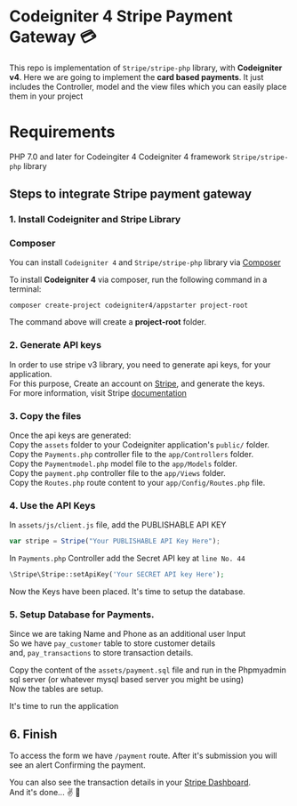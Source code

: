 # Codeigniter 4 Stripe Payment Gateway :credit_card:

This repo is implementation of `Stripe/stripe-php` library, with **Codeigniter v4**. Here we are going to implement the **card based payments**. It just includes the Controller, model and the view files which you can easily place them in your project

# Requirements

PHP 7.0 and later for Codeingiter 4
Codeigniter 4 framework
`Stripe/stripe-php` library

## Steps to integrate Stripe payment gateway

### 1. Install Codeigniter and Stripe Library

### Composer

You can install `Codeigniter 4` and `Stripe/stripe-php` library via [Composer](https://getcomposer.org)

To install **Codeigniter 4** via composer, run the following command in a terminal:

`composer create-project codeigniter4/appstarter project-root`

The command above will create a **project-root** folder.

### 2. Generate API keys

In order to use stripe v3 library, you need to generate api keys, for your application.  
For this purpose, Create an account on [Stripe](https://stripe.com), and generate the keys.  
For more information, visit Stripe [documentation](https://stripe.com/docs)

### 3. Copy the files

Once the api keys are generated:  
Copy the `assets` folder to your Codeigniter application's `public/` folder.  
Copy the `Payments.php` controller file to the `app/Controllers` folder.  
Copy the `Paymentmodel.php` model file to the `app/Models` folder.  
Copy the `payment.php` controller file to the `app/Views` folder.  
Copy the `Routes.php` route content to your `app/Config/Routes.php` file.

### 4. Use the API Keys

In `assets/js/client.js` file, add the PUBLISHABLE API KEY

```javascript
var stripe = Stripe("Your PUBLISHABLE API Key Here");
```

In `Payments.php` Controller add the Secret API key at `line No. 44`

```php
\Stripe\Stripe::setApiKey('Your SECRET API key Here');
```

Now the Keys have been placed. It's time to setup the database.

### 5. Setup Database for Payments.

Since we are taking Name and Phone as an additional user Input  
So we have `pay_customer` table to store customer details  
and, `pay_transactions` to store transaction details.

Copy the content of the `assets/payment.sql` file and run in the Phpmyadmin sql server (or whatever mysql based server you might be using)  
Now the tables are setup.

It's time to run the application

## 6. Finish

To access the form we have `/payment` route. After it's submission you will see an alert Confirming the payment.

You can also see the transaction details in your [Stripe Dashboard](https://stripe.com/dashboard).  
And it's done... :v: :metal:
